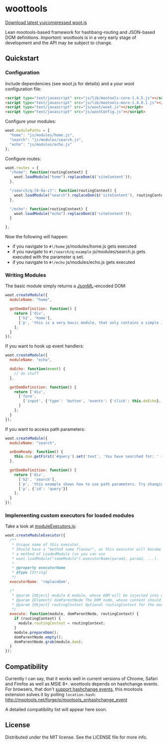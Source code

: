 woottools
=========

[Download latest yuicompressed woot.js](woot/woot.js)

Lean mootools-based framework for hashbang-routing and JSON-based DOM definitions.
_Important:_ woottools is in a very early stage of development and the API may be subject to change.

## Quickstart

### Configuration

Include dependencies (see woot.js for details) and a your woot configuration file:
``` html
<script type="text/javascript" src="js/lib/mootools-core-1.4.5.js"></script>
<script type="text/javascript" src="js/lib/mootools-more-1.4.0.1.js"></script>
<script type="text/javascript" src="js/woot/woot.js"></script>
<script type="text/javascript" src="js/wootConfig.js"></script>
```

Configure your modules:
``` javascript
woot.modulePaths = {
  "home": "js/modules/home.js",
  "search": "js/modules/search.js",
  "echo": "js/modules/echo.js"
};
```

Configure routes:
``` javascript
woot.routes = {
  "/home": function(routingContext) {
    woot.loadModule("home").replaceDom($('siteContent'));
  },

  "/search/q:[0-9a-z]": function(routingContext) {
    woot.loadModule("search").replaceDom($('siteContent'), routingContext);
  },

  "/echo": function(routingContext) {
    woot.loadModule("echo").replaceDom($('siteContent'));
  }

};
```

Now the following will happen:
* if you navigate to `#!/home` js/modules/home.js gets executed
* if you navigate to `#!/search/q:example` js/modules/search.js gets executed with the parameter q set.
* if you navigate to `#!/echo` js/modules/echo.js gets executed

### Writing Modules

The basic module simply returns a [JsonML](http://jsonml.org)-encoded DOM:
``` javascript
woot.createModule({
  moduleName: "home",

  getDomDefinition: function() {
    return ['div',
      ['h2', 'home'],
      ['p', 'this is a very basic module, that only contains a simple JsonML-encoded DOM tree.']
    ];
  }
});
```

If you want to hook up event handlers:
``` javascript
woot.createModule({
  moduleName: "echo",

  doEcho: function(event) {
    // do stuff
  },

  getDomDefinition: function() {
    return ['div',
      ['form',
        ['input', {'type': 'button', 'events': {'click': this.doEcho}, 'value': 'echo!'}],
      ]
    ];
  }
});
```

If you want to access path parameters:
``` javascript
woot.createModule({
  moduleName: "search",

  onDomReady: function() {
    this.dom.getFirst('#query').set('text', 'You have searched for: ' + this.routingContext.q);
  },

  getDomDefinition: function() {
    return ['div',
      ['h2', 'search'],
      ['p', 'this example shows how to use path parameters. Try changing it in the URL.'],
      ['p', {'id': 'query'}]
    ];
  }
});
```

### Implementing custom executors for loaded modules

Take a look at [moduleExecutors.js](woot/woot/21_moduleExecutors.js):
``` javascript
woot.createModuleExecutor({
  /**
   * Unique name of this executor.
   * Should have a "method name flavour", as this executor will become available as
   * a method of LoadedModule (so you can use
   * woot.loadModule("someModule").executorName(param1, param2, ...).
   *
   * @property executorName
   * @type {String}
   */
  executorName: 'replaceDom',

  /*
   * @param {Object} module A module, whose DOM will be injected into domParentNode.
   * @param {Element} domParentNode The DOM node, whose content should be replaced.
   * @param {Object} routingContext Optional routingContext for the module.
   */
  execute: function(module, domParentNode, routingContext) {
    if (routingContext) {
      module.routingContext = routingContext;
    }
    module.prepareDom();
    domParentNode.empty();
    domParentNode.grab(module.dom);
  }
});
```

## Compatibility

Currently I can say, that it works well in current versions of Chrome, Safari and Firefox as well as MSIE 8+.
woottools depends on hashchange events. For browsers, that don't [support hashchange events](http://caniuse.com/hashchange),
this mootools extension solves it by polling `location.hash`: http://mootools.net/forge/p/mootools_onhashchange_event

A detailed compatibility list will appear here soon.


## License

Distributed under the MIT license. See the LICENSE file for more info.
